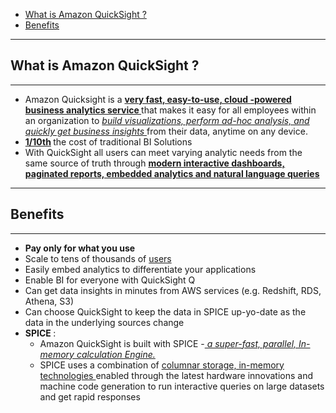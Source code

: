 - [What is Amazon QuickSight ? ](#what-is-amazon-quicksight)
- [Benefits](#benefits)

---
## What is Amazon QuickSight ?
---
- Amazon Quicksight is a <ins><b> very fast, easy-to-use, cloud -powered business analytics  service </ins></b> that makes it easy for all employees within an organization to <i><ins>build visualizations, perform ad-hoc analysis, and quickly get business insights </i></ins> from their data, anytime on any device.
- <b> <ins>1/10th</ins> </b> the cost of traditional BI Solutions 
- With QuickSight all users can meet varying analytic needs from the same source of truth through <ins> <b> modern interactive dashboards, paginated reports, embedded analytics and natural language queries </ins></b>
---
## Benefits
---
- <b> Pay only for what you use</b>
- Scale to tens of thousands of <ins> users</ins>
- Easily embed analytics to differentiate your applications 
- Enable BI for everyone with QuickSight Q
- Can get data insights in minutes from AWS services (e.g. Redshift, RDS, Athena, S3)
- Can choose QuickSight to keep the data in SPICE up-yo-date as the data in the underlying sources change 
- <b>SPICE </b>:
    - Amazon QuickSight is built with SPICE -<ins><i> a super-fast, parallel, In-memory calculation Engine. </ins></i>
    - SPICE uses a combination of <ins> columnar storage, in-memory technologies </ins> enabled through the latest hardware innovations and machine code generation to run interactive queries on large datasets and get rapid responses

